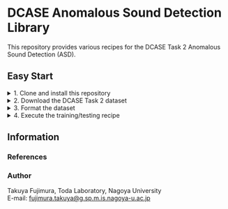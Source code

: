 # DCASE Anomalous Sound Detection Library

This repository provides various recipes for the DCASE Task 2 Anomalous Sound Detection (ASD).

## Easy Start

<details>
<summary>1. Clone and install this repository</summary>
<br>

**How to**

```bash
[somewhere]$ git clone https://github.com/TakuyaFujimura/dcase-asd-library.git
[somewhere]$ cd dcase-asd-library
[dcase-asd-library]$ python3 -m venv venv # Python 3.10+ required
[dcase-asd-library]$ source venv/bin/activate
[dcase-asd-library]$ pip install -e .
```

</details>

<details>
<summary>2. Download the DCASE Task 2 dataset</summary>
<br>

**How to**
- Specify `data_dir` and `dcase` in `jobs/download/run.sh`
- `data_dir`: The directory where the dataset is stored. The default is set to the parent directory of this repository. If you don't change this, you don't need to change the `data_dir` in other scripts as well.
- `dcase`: The dataset name (`dcase2021`, `dcase2022`, `dcase2023`, `dcase2024` are available)

```bash
[dcase-asd-library]$ cd jobs/download
[dcase-asd-library/jobs/download]$ bash run.sh
```

**Result**

```bash
<data_dir>
└── original
    ├── <dcase>
    └── ...
```
</details>

<details>
<summary>3. Format the dataset</summary>
<br>

**How to**

- Specify `data_dir` and `dcase` in `jobs/format/run.sh`
- This will create a formatted dataset by making symbolic links to the original dataset (while keeping the original dataset)
- The ground truth normal/anomalous labels are added during this process

```bash
[dcase-asd-library]$ cd jobs/format
[dcase-asd-library/jobs/format]$ bash run.sh
```

**Result**

```bash
<data_dir>
├── original
│   ├── <dcase>
│   └── ...
└── formatted
    ├── <dcase>
    └── ...
```

</details>

<details>
<summary>4. Execute the training/testing recipe</summary>
<br>

**How to**
- Specify `data_dir` in `config/train/config.yaml`
- Specify `dcase` in `jobs/asd/example/dis_baseline.sh`
- This will automatically execute the training/testing process
- An example script is provided, but you can also create your own configuration file (see [Customization](docs/customization.md))

```bash
[dcase-asd-library]$ cd jobs/asd/example
[dcase-asd-library/jobs/asd/example]$ bash dis_baseline.sh
```

**Result**
```bash
dcase-asd-library
├── asdlib
├── ...
└── results
    ├── ...
    └── <name> # `example`
        ├── ...
        └── <version> # `dcase2023_baseline_0`
            ├── model
            │   └── <model_ver> # all
            │       ├── .hydra
            │       ├── checkpoints
            │       ├── events.out.tfevents.*
            │       ├── hparams.yaml
            │       └── train.log
            └── output
                └── <ckpt_ver> # `epoch_12`
                    ├── bandsaw
                    ├── bearing
                    ├── ...
                    └── valve
                        ├── hparams.yaml
                        ├── test_evaluate.csv # AUCs on test data
                        ├── test_extraction.csv # information of test data including embedding values
                        ├── test_score.csv # anomaly scores of test data
                        ├── train_extraction.csv # information of train data including embedding values
                        ├── train_score.csv # anomaly scores of train data
                        ├── umap.csv # UMAP embedding values
                        └── umap_*.png # UMAP visualization
```

</details>

## Information

### References

### Author

Takuya Fujimura, Toda Laboratory, Nagoya University  
E-mail: fujimura.takuya@g.sp.m.is.nagoya-u.ac.jp

